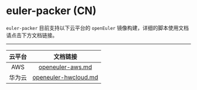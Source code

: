 # euler-packer (CN)

`euler-packer` 目前支持以下云平台的 `openEuler` 镜像构建，详细的脚本使用文档请点击下方文档链接。

----

| 云平台 | 文档链接 |
|:-----:|:-------:|
| AWS   | [openeuler-aws.md](./openeuler-aws.md) |
| 华为云   | [openeuler-hwcloud.md](./openeuler-hwcloud.md) |
